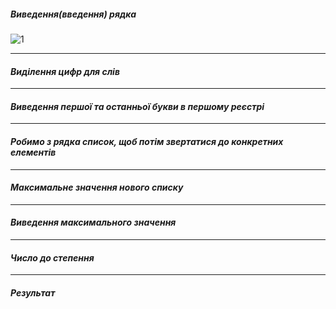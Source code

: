 ##### _Виведення(введення) рядка_
![1](https://user-images.githubusercontent.com/86964958/125146050-afd95a80-e12c-11eb-8c9a-2e0cba136f7d.png)
***
#### _Виділення цифр для слів_
***
#### _Виведення першої та останньої букви в першому реєстрі_
***
#### _Робимо з рядка список, щоб потім звертатися до конкретних елементів_
***
#### _Максимальне значення нового списку_
***
#### _Виведення максимального значення_
***
#### _Число до степення_
***
#### _Результат_
